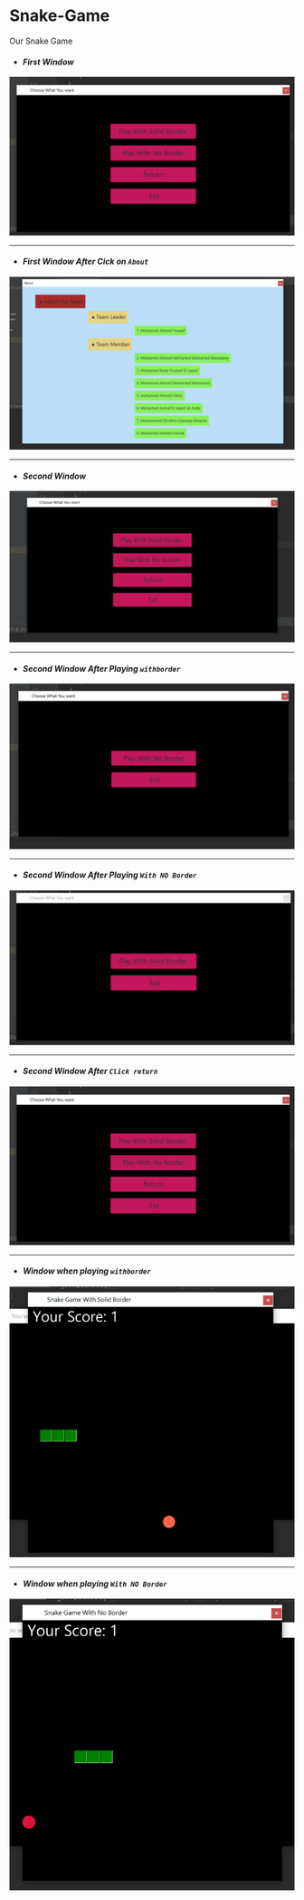 # Snake-Game
Our Snake Game 
- #### ***First Window***
<img src="./Main.png" alt="Main Page"/>

-----

- #### ***First Window After Cick on `About`***
<img src="./About.png" alt="About Page"/>

----

- #### ***Second Window*** 
<img src="Main2.png" alt="Main page 2"/>

----

- #### ***Second Window After Playing `withborder`***
<img src="./afterPlayingSolidBorder.png" alt="After Playing with no border">

----

- #### ***Second Window After Playing `With NO Border`***
<img src="./afterPlayingNoBorder.png
" alt="After Playin with no border">

----

- #### ***Second Window After `Click return`***

<img src="./Main.png" alt="After Click Return" >

----

- #### ***Window when playing `withborder`***
<img src="./playWithSolidBorder.png" alt="Solid border playing">

----

- #### ***Window when playing `With NO Border`***
<img src="./playWithNoBorder.png" alt="No border playing">




